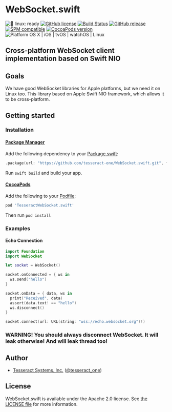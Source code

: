 # WebSocket.swift

![🐧 linux: ready](https://img.shields.io/badge/%F0%9F%90%A7%20linux-ready-red.svg)
[![GitHub license](https://img.shields.io/badge/license-Apache%202.0-lightgrey.svg)](https://raw.githubusercontent.com/tesseract-one/WebSocket.swift/main/LICENSE)
[![Build Status](https://github.com/tesseract-one/WebSocket.swift/workflows/Build%20%26%20Tests/badge.svg?branch=main)](https://github.com/tesseract-one/WebSocket.swift/actions?query=workflow%3ABuild%20%26%20Tests+branch%3Amain)
[![GitHub release](https://img.shields.io/github/release/tesseract-one/WebSocket.swift.svg)](https://github.com/tesseract-one/WebSocket.swift/releases)
[![SPM compatible](https://img.shields.io/badge/SwiftPM-Compatible-brightgreen.svg)](https://swift.org/package-manager/)
[![CocoaPods version](https://img.shields.io/cocoapods/v/TesseractWebSocket.svg)](https://cocoapods.org/pods/TesseractWebSocket)
![Platform OS X | iOS | tvOS | watchOS | Linux](https://img.shields.io/badge/platform-Linux%20%7C%20OS%20X%20%7C%20iOS%20%7C%20tvOS%20%7C%20watchOS-orange.svg)

## Cross-platform WebSocket client implementation based on Swift NIO

## Goals

We have good WebSocket libraries for Apple platforms, but we need it on Linux too.
This library based on Apple Swift NIO framework, which allows it to be cross-platform.

## Getting started

### Installation

#### [Package Manager](https://swift.org/package-manager/)

Add the following dependency to your [Package.swift](https://github.com/apple/swift-package-manager/blob/master/Documentation/Usage.md#define-dependencies):

```swift
.package(url: "https://github.com/tesseract-one/WebSocket.swift.git", from: "0.0.8")
```

Run `swift build` and build your app.

#### [CocoaPods](http://cocoapods.org/)

Add the following to your [Podfile](http://guides.cocoapods.org/using/the-podfile.html):

```rb
pod 'TesseractWebSocket.swift'
```

Then run `pod install`

### Examples

#### Echo Connection

```swift
import Foundation
import WebSocket

let socket = WebSocket()

socket.onConnected = { ws in
  ws.send("hello")
}

socket.onData = { data, ws in
  print("Received", data)
  assert(data.text! == "hello")
  ws.disconnect()
}

socket.connect(url: URL(string: "wss://echo.websocket.org")!)
```

### WARNING! You should always disconnect WebSocket. It will leak otherwise! And will leak thread too!

## Author

 - [Tesseract Systems, Inc.](mailto:info@tesseract.one)
   ([@tesseract_one](https://twitter.com/tesseract_one))

## License

WebSocket.swift is available under the Apache 2.0 license. See [the LICENSE file](./LICENSE) for more information.
